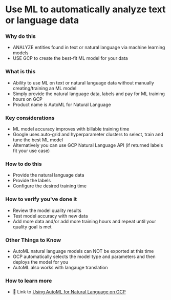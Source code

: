# Use ML to automatically analyze text or language data

### Why do this
 - ANALYZE entities found in text or natural language via machine learning models
 - USE GCP to create the best-fit ML model for your data

### What is this
 - Ability to use ML on text or natural language data without manually creating/training an ML model
 - Simply provide the natural language data, labels and pay for ML training hours on GCP
 - Product name is AutoML for Natural Language

### Key considerations
 - ML model accuracy improves with billable training time
 - Google uses auto-grid and hyperparameter clusters to select, train and tune the best ML model 
 - Alternatively you can use GCP Natural Language API (if returned labels fit your use case)

### How to do this
 - Provide the natural language data
 - Provide the labels
 - Configure the desired training time

### How to verify you've done it
 - Review the model quality results
 - Test model accuracy with new data
 - Add more data and/or add more training hours and repeat until your quality goal is met

### Other Things to Know
 - AutoML natural language models can NOT be exported at this time
 - GCP automatically selects the model type and parameters and then deploys the model for you
 - AutoML also works with langauge translation

### How to learn more
 - 📘 Link to [Using AutoML for Natural Language on GCP](https://cloud.google.com/natural-language/)
